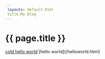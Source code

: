 ```yaml
---
 layouts: default.html
 title:My Blog
---
```

<h1>{{ page.title }}</h1>
<a href="/cold.md"> cold </a>
<a href="/helloworld.html">hello world</a>
[hello world](/helloworld.html)
